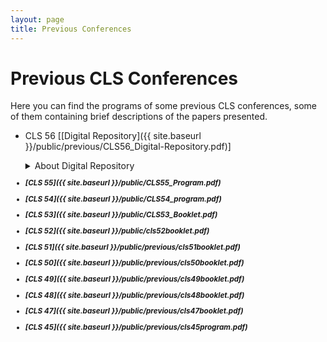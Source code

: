 ```yaml
---
layout: page
title: Previous Conferences
---
```


# Previous CLS Conferences

Here you can find the programs of some previous CLS conferences, some of them containing brief descriptions of the papers presented.

- CLS 56 [[Digital Repository]({{ site.baseurl }}/public/previous/CLS56_Digital-Repository.pdf)]
  <details>
  <summary>About Digital Repository</summary>
  The CLS 56 committee value all the work that the authors have conducted and submitted to CLS 56.
  We have decided to host a digital repository specifically for this year due to the cancellation of the event.
  The digital repository contains a subset of accepted talks and papers for CLS 56.
  Please check the full program to learn about all the accepted papers (to be updated).
  We cordially encourage you to communicate with the authors for questions and discussions via email included in the material uploaded to the digital repository.
  We appreciate the contribution of all the authors.<br>

  <small><i><b>If your work has been accepted for CLS 56 and you are interested in sharing your work with the public,
  please <a href="mailto:chicagolinguisticsociety.cls56@gmail.com">send an email to the CLS 56 committee</a> before September 1, 2020.
  </details>
  
- [CLS 55]({{ site.baseurl }}/public/CLS55_Program.pdf)                                                                                                                             
- [CLS 54]({{ site.baseurl }}/public/CLS54_program.pdf)
- [CLS 53]({{ site.baseurl }}/public/CLS53_Booklet.pdf)
- [CLS 52]({{ site.baseurl }}/public/cls52booklet.pdf)
- [CLS 51]({{ site.baseurl }}/public/previous/cls51booklet.pdf)
- [CLS 50]({{ site.baseurl }}/public/previous/cls50booklet.pdf)
- [CLS 49]({{ site.baseurl }}/public/previous/cls49booklet.pdf)
- [CLS 48]({{ site.baseurl }}/public/previous/cls48booklet.pdf)
- [CLS 47]({{ site.baseurl }}/public/previous/cls47booklet.pdf)
- [CLS 45]({{ site.baseurl }}/public/previous/cls45program.pdf)


